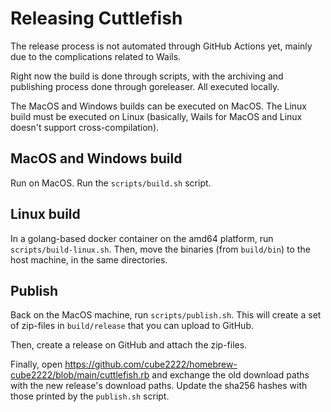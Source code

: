 # Releasing Cuttlefish

The release process is not automated through GitHub Actions yet, mainly due to the complications related to Wails.

Right now the build is done through scripts, with the archiving and publishing process done through goreleaser. All executed locally.

The MacOS and Windows builds can be executed on MacOS. The Linux build must be executed on Linux (basically, Wails for MacOS and Linux doesn't support cross-compilation).

## MacOS and Windows build
Run on MacOS. Run the `scripts/build.sh` script.

## Linux build
In a golang-based docker container on the amd64 platform, run `scripts/build-linux.sh`. Then, move the binaries (from `build/bin`) to the host machine, in the same directories.

## Publish
Back on the MacOS machine, run `scripts/publish.sh`. This will create a set of zip-files in `build/release` that you can upload to GitHub.

Then, create a release on GitHub and attach the zip-files.

Finally, open https://github.com/cube2222/homebrew-cube2222/blob/main/cuttlefish.rb and exchange the old download paths with the new release's download paths. Update the sha256 hashes with those printed by the `publish.sh` script. 
